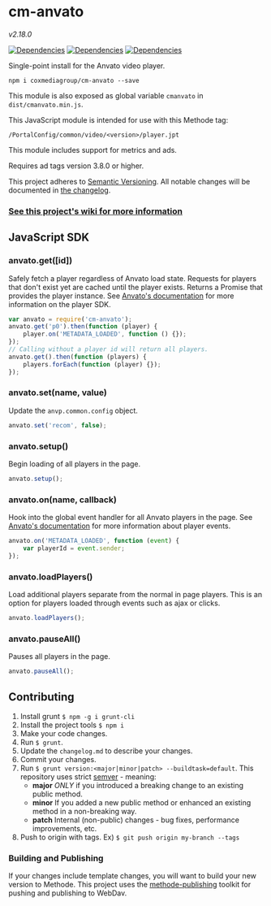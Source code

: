 # cm-anvato
*v2.18.0*

[![Dependencies](https://circleci.com/gh/coxmediagroup/cm-anvato.png?style=shield&circle-token=:circle-token)](./package.json)
[![Dependencies](https://img.shields.io/david/coxmediagroup/cm-anvato.svg)](./package.json)
[![Dependencies](https://img.shields.io/david/dev/coxmediagroup/cm-anvato.svg)](./package.json)

Single-point install for the Anvato video player.

    npm i coxmediagroup/cm-anvato --save

This module is also exposed as global variable `cmanvato` in `dist/cmanvato.min.js`.

This JavaScript module is intended for use with this Methode tag:

    /PortalConfig/common/video/<version>/player.jpt

This module includes support for metrics and ads.

Requires ad tags version 3.8.0 or higher.

This project adheres to [Semantic Versioning](http://semver.org/).
All notable changes will be documented in [the changelog](https://github.com/coxmediagroup/cm-anvato/blob/master/changelog.md).

### [See this project's wiki for more information](https://github.com/coxmediagroup/cm-anvato/wiki)

## JavaScript SDK

### anvato.get([id])
Safely fetch a player regardless of Anvato load state. Requests for players that don't exist yet are cached until the player exists. Returns a Promise that provides the player instance. See [Anvato's documentation](https://dev.anvato.net/api/player#reference-guide) for more information on the player SDK.
```js
var anvato = require('cm-anvato');
anvato.get('p0').then(function (player) {
    player.on('METADATA_LOADED', function () {});
});
// Calling without a player id will return all players.
anvato.get().then(function (players) {
    players.forEach(function (player) {});
});
```
### anvato.set(name, value)
Update the `anvp.common.config` object.
```js
anvato.set('recom', false);
```
### anvato.setup()
Begin loading of all players in the page.
```js
anvato.setup();
```
### anvato.on(name, callback)
Hook into the global event handler for all Anvato players in the page. See [Anvato's documentation](https://dev.anvato.net/api/player#api-events) for more information about player events.
```js
anvato.on('METADATA_LOADED', function (event) {
    var playerId = event.sender;
});
```
### anvato.loadPlayers()
Load additional players separate from the normal in page players. This is an option for players loaded through events such as ajax or clicks.
```js
anvato.loadPlayers();
```
### anvato.pauseAll()
Pauses all players in the page.
```js
anvato.pauseAll();
```

## Contributing
1. Install grunt `$ npm -g i grunt-cli`
1. Install the project tools `$ npm i`
1. Make your code changes.
1. Run `$ grunt`.
1. Update the `changelog.md` to describe your changes.
1. Commit your changes.
1. Run `$ grunt version:<major|minor|patch> --buildtask=default`. This repository uses strict [semver](http://semver.org) - meaning:
   * **major** *ONLY* if you introduced a breaking change to an existing public method.
   * **minor** If you added a new public method or enhanced an existing method in a non-breaking way.
   * **patch** Internal (non-public) changes - bug fixes, performance improvements, etc.
1. Push to origin with tags. Ex) `$ git push origin my-branch --tags`

### Building and Publishing
If your changes include template changes, you will want to build your new version to Methode. This project uses the [methode-publishing](https://github.com/coxmediagroup/methode-publishing#methode-publishing-tools) toolkit for pushing and publishing to WebDav.
